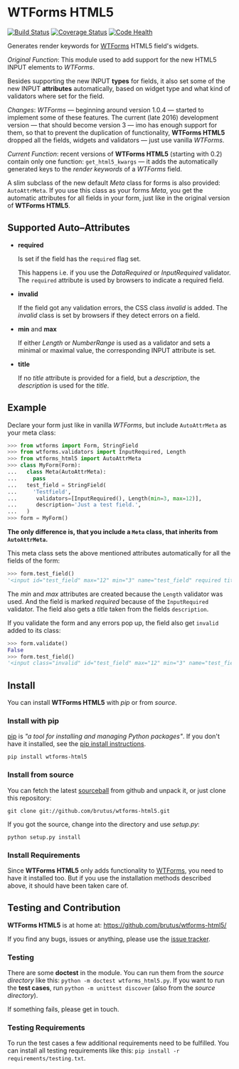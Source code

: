 # WTForms HTML5

[![Build Status](https://travis-ci.org/brutus/wtforms-html5.svg?branch=master)](https://travis-ci.org/brutus/wtforms-html5)
[![Coverage Status](https://coveralls.io/repos/github/brutus/wtforms-html5/badge.svg?branch=master)](https://coveralls.io/github/brutus/wtforms-html5?branch=master)
[![Code Health](https://landscape.io/github/brutus/wtforms-html5/master/landscape.svg?style=flat)](https://landscape.io/github/brutus/wtforms-html5/master)

Generates render keywords for [WTForms][] HTML5 field's widgets.

_Original Function_: This module used to add support for the new HTML5 INPUT
elements to _WTForms_.

Besides supporting the new INPUT __types__ for fields, it also set some of the
new INPUT __attributes__ automatically, based on widget type and what kind of
validators where set for the field.

_Changes_: _WTForms_ — beginning around version 1.0.4 — started to implement
some of these features. The current (late 2016) development version — that
should become version 3 — imo has enough support for them, so that to prevent
the duplication of functionality, __WTForms HTML5__ dropped all the fields,
widgets and validators — just use vanilla _WTForms_.

_Current Function_: recent versions of __WTForms HTML5__ (starting with 0.2)
contain only one function: `get_html5_kwargs` — it adds the automatically
generated keys to the _render keywords_ of a _WTForms_ field.

A slim subclass of the new default _Meta_ class for forms is also provided:
`AutoAttrMeta`. If you use this class as your forms _Meta_, you get the
automatic attributes for all fields in your form, just like in the original
version of __WTForms HTML5__.


## Supported Auto–Attributes

- __required__

  Is set if the field has the ``required`` flag set.

  This happens i.e. if you use the _DataRequired_ or _InputRequired_ validator.
  The `required` attribute is used by browsers to indicate a required field.

- __invalid__

  If the field got any validation errors, the CSS class _invalid_ is added.
  The _invalid_ class is set by browsers if they detect errors on a field.

- __min__ and __max__

  If either _Length_ or _NumberRange_ is used as a validator and sets a minimal
  or maximal value, the corresponding INPUT attribute is set.

- __title__

  If no _title_ attribute is provided for a field, but a _description_, the
  _description_ is used for the _title_.


## Example

Declare your form just like in vanilla _WTForms_, but include `AutoAttrMeta`
as your meta class:

```py
>>> from wtforms import Form, StringField
>>> from wtforms.validators import InputRequired, Length
>>> from wtforms_html5 import AutoAttrMeta
>>> class MyForm(Form):
...   class Meta(AutoAttrMeta):
...     pass
...   test_field = StringField(
...     'Testfield',
...      validators=[InputRequired(), Length(min=3, max=12)],
...      description='Just a test field.',
...   )
>>> form = MyForm()
```

__The only difference is, that you include a `Meta` class, that inherits from
`AutoAttrMeta`.__

This meta class sets the above mentioned attributes automatically for all the
fields of the form:

```py
>>> form.test_field()
'<input id="test_field" max="12" min="3" name="test_field" required title="Just a test field." type="text" value="">'
```

The _min_ and _max_ attributes are created because the `Length` validator was
used. And the field is marked _required_ because of the `InputRequired`
validator. The field also gets a _title_ taken from the fields `description`.

If you validate the form and any errors pop up, the field also get `invalid`
added to its class:

```py
>>> form.validate()
False
>>> form.test_field()
'<input class="invalid" id="test_field" max="12" min="3" name="test_field" required title="Just a test field." type="text" value="">'
```


## Install

You can install __WTForms HTML5__ with _pip_ or from _source_.

### Install with pip

[pip][] is _"a tool for installing and managing Python packages"_. If you don't
have it installed, see the [pip install instructions][].

`pip install wtforms-html5`

### Install from source

You can fetch the latest [sourceball][] from github and unpack it, or just
clone this repository:

`git clone git://github.com/brutus/wtforms-html5.git`

If you got the source, change into the directory and use _setup.py_:

`python setup.py install`

### Install Requirements

Since __WTForms HTML5__ only adds functionality to [WTForms][], you need to
have it installed too. But if you use the installation methods described
above, it should have been taken care of.


## Testing and Contribution

__WTForms HTML5__ is at home at: https://github.com/brutus/wtforms-html5/

If you find any bugs, issues or anything, please use the [issue tracker][].

### Testing

There are some __doctest__ in the module. You can run them from the _source
directory_ like this: `python -m doctest wtforms_html5.py`. If you want to
run the __test cases__, run `python -m unittest discover`  (also from the
_source directory_).

If something fails, please get in touch.

### Testing Requirements

To run the test cases a few additional requirements need to be fulfilled. You
can install all testing requirements like this: ``pip install -r
requirements/testing.txt``.



[home]: https://github.com/brutus/wtforms-html5/
[sourceball]: https://github.com/brutus/wtforms-html5/zipball/master
[issue tracker]: https://github.com/brutus/wtforms-html5/issues

[WTForms]: http://wtforms.simplecodes.com/
[pip]: http://www.pip-installer.org/en/latest/index.html
[pip install instructions]: http://www.pip-installer.org/en/latest/installing.html
